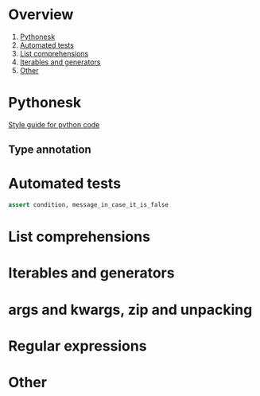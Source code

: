 # Overview
1. [Pythonesk](#pythonesk)
2. [Automated tests](#automated-tests)
3. [List comprehensions](#list-comprehensions)
4. [Iterables and generators](#iterables-and-generators)
10. [Other](#other)


# Pythonesk
[Style guide for python code](https://peps.python.org/pep-0008/)
## Type annotation

# Automated tests
```python
assert condition, message_in_case_it_is_false
```


# List comprehensions

# Iterables and generators

# args and kwargs, zip and unpacking

# Regular expressions

# Other